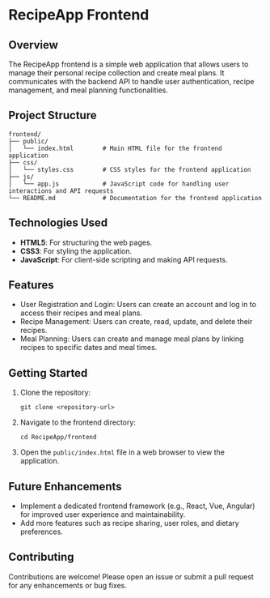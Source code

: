 # RecipeApp Frontend

## Overview
The RecipeApp frontend is a simple web application that allows users to manage their personal recipe collection and create meal plans. It communicates with the backend API to handle user authentication, recipe management, and meal planning functionalities.

## Project Structure
```
frontend/
├── public/
│   └── index.html        # Main HTML file for the frontend application
├── css/
│   └── styles.css        # CSS styles for the frontend application
├── js/
│   └── app.js            # JavaScript code for handling user interactions and API requests
└── README.md             # Documentation for the frontend application
```

## Technologies Used
- **HTML5**: For structuring the web pages.
- **CSS3**: For styling the application.
- **JavaScript**: For client-side scripting and making API requests.

## Features
- User Registration and Login: Users can create an account and log in to access their recipes and meal plans.
- Recipe Management: Users can create, read, update, and delete their recipes.
- Meal Planning: Users can create and manage meal plans by linking recipes to specific dates and meal times.

## Getting Started
1. Clone the repository:
   ```
   git clone <repository-url>
   ```
2. Navigate to the frontend directory:
   ```
   cd RecipeApp/frontend
   ```
3. Open the `public/index.html` file in a web browser to view the application.

## Future Enhancements
- Implement a dedicated frontend framework (e.g., React, Vue, Angular) for improved user experience and maintainability.
- Add more features such as recipe sharing, user roles, and dietary preferences.

## Contributing
Contributions are welcome! Please open an issue or submit a pull request for any enhancements or bug fixes.